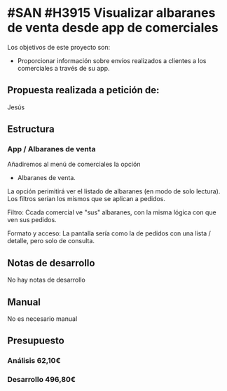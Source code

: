 # #SAN #H3915 Visualizar albaranes de venta desde app de comerciales

Los objetivos de este proyecto son:
+ Proporcionar información sobre envíos realizados a clientes a los comerciales a través de su app.

## Propuesta realizada a petición de:
Jesús

## Estructura

### App / Albaranes de venta
Añadiremos al menú de comerciales la opción
+ Albaranes de venta.

La opción perimitirá ver el listado de albaranes (en modo de solo lectura). Los filtros serían los mismos que se aplican a pedidos.

Filtro: Ccada comercial ve "sus" albaranes, con la misma lógica con que ven sus pedidos.

Formato y acceso: La pantalla sería como la de pedidos con una lista / detalle, pero solo de consulta.

## Notas de desarrollo
No hay notas de desarrollo

## Manual
No es necesario manual

## Presupuesto
### Análisis 62,10€
### Desarrollo 496,80€

